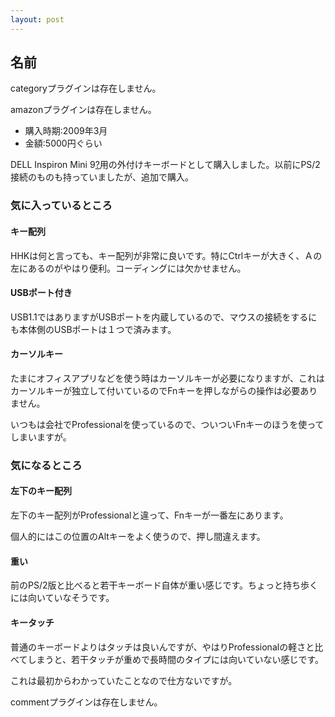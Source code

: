 ```yaml
---
layout: post
---
```

<h2>名前</h2>
<p><span class="error">categoryプラグインは存在しません。</span></p>
<p><span class="error">amazonプラグインは存在しません。</span></p>
<ul>
<li>購入時期:2009年3月</li>
<li>金額:5000円ぐらい</li>
</ul>
<p><span class="nopage">DELL Inspiron Mini 9</span><a href="/?page=DELL+Inspiron+Mini+9">?</a>用の外付けキーボードとして購入しました。以前にPS/2接続のものも持っていましたが、追加で購入。</p>
<h3>気に入っているところ</h3>
<h4>キー配列</h4>
<p>HHKは何と言っても、キー配列が非常に良いです。特にCtrlキーが大きく、Ａの左にあるのがやはり便利。コーディングには欠かせません。</p>
<h4>USBポート付き</h4>
<p>USB1.1ではありますがUSBポートを内蔵しているので、マウスの接続をするにも本体側のUSBポートは１つで済みます。</p>
<h4>カーソルキー</h4>
<p>たまにオフィスアプリなどを使う時はカーソルキーが必要になりますが、これはカーソルキーが独立して付いているのでFnキーを押しながらの操作は必要ありません。</p>
<p>いつもは会社でProfessionalを使っているので、ついついFnキーのほうを使ってしまいますが。</p>
<h3>気になるところ</h3>
<h4>左下のキー配列</h4>
<p>左下のキー配列がProfessionalと違って、Fnキーが一番左にあります。</p>
<p>個人的にはこの位置のAltキーをよく使うので、押し間違えます。</p>
<h4>重い</h4>
<p>前のPS/2版と比べると若干キーボード自体が重い感じです。ちょっと持ち歩くには向いていなそうです。</p>
<h4>キータッチ</h4>
<p>普通のキーボードよりはタッチは良いんですが、やはりProfessionalの軽さと比べてしまうと、若干タッチが重めで長時間のタイプには向いていない感じです。</p>
<p>これは最初からわかっていたことなので仕方ないですが。</p>
<p><span class="error">commentプラグインは存在しません。</span> </p>

